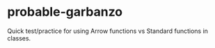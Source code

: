 # probable-garbanzo
Quick test/practice for using Arrow functions vs Standard functions in classes.
